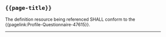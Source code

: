 ## <code>{{page-title}}</code>
	
The definition resource being referenced SHALL conform to the {{pagelink:Profile-Questionnaire-47615}}.

---
